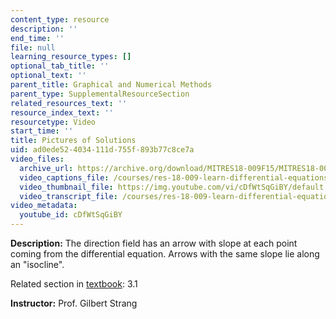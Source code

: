 ```yaml
---
content_type: resource
description: ''
end_time: ''
file: null
learning_resource_types: []
optional_tab_title: ''
optional_text: ''
parent_title: Graphical and Numerical Methods
parent_type: SupplementalResourceSection
related_resources_text: ''
resource_index_text: ''
resourcetype: Video
start_time: ''
title: Pictures of Solutions
uid: ad0ede52-4034-111d-755f-893b77c8ce7a
video_files:
  archive_url: https://archive.org/download/MITRES18-009F15/MITRES18-009F15_3_1_PicturesOfTheSolution_300k.mp4
  video_captions_file: /courses/res-18-009-learn-differential-equations-up-close-with-gilbert-strang-and-cleve-moler-fall-2015/9f30727715fb5a5387d781957d69cdf0_cDfWtSqGiBY.vtt
  video_thumbnail_file: https://img.youtube.com/vi/cDfWtSqGiBY/default.jpg
  video_transcript_file: /courses/res-18-009-learn-differential-equations-up-close-with-gilbert-strang-and-cleve-moler-fall-2015/6a581b38e9a2a2a5702de02164b4bb1b_cDfWtSqGiBY.pdf
video_metadata:
  youtube_id: cDfWtSqGiBY
---
```


**Description:** The direction field has an arrow with slope at each point coming from the differential equation. Arrows with the same slope lie along an "isocline".

Related section in [textbook](http://www-math.mit.edu/~gs/dela/): 3.1

**Instructor:** Prof. Gilbert Strang